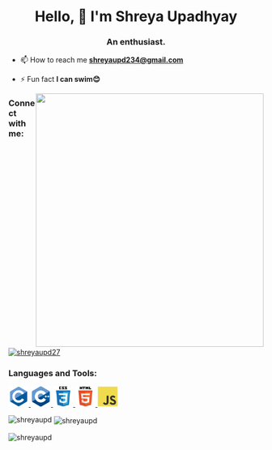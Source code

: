 <h1 align="center">Hello, 👋 I'm Shreya Upadhyay</h1>
<h3 align="center">An enthusiast.</h3>

- 📫 How to reach me **shreyaupd234@gmail.com**

- ⚡ Fun fact **I can swim😊**

<img align="right" src="https://cdn.dribbble.com/users/1857592/screenshots/3848396/character-typing.gif" width="450" height="500" margin-bottom="10"/>


<h3 align="left">Connect with me:</h3>
<p align="left">
<a href="https://instagram.com/shreyaupd27" target="blank"><img align="center" src="https://raw.githubusercontent.com/rahuldkjain/github-profile-readme-generator/master/src/images/icons/Social/instagram.svg" alt="shreyaupd27" height="30" width="40" /></a>
</p>

<h3 align="left">Languages and Tools:</h3>
<p align="left"> <a href="https://www.cprogramming.com/" target="_blank" rel="noreferrer"> <img src="https://raw.githubusercontent.com/devicons/devicon/master/icons/c/c-original.svg" alt="c" width="40" height="40"/> </a> <a href="https://www.w3schools.com/cpp/" target="_blank" rel="noreferrer"> <img src="https://raw.githubusercontent.com/devicons/devicon/master/icons/cplusplus/cplusplus-original.svg" alt="cplusplus" width="40" height="40"/> </a> <a href="https://www.w3schools.com/css/" target="_blank" rel="noreferrer"> <img src="https://raw.githubusercontent.com/devicons/devicon/master/icons/css3/css3-original-wordmark.svg" alt="css3" width="40" height="40"/> </a> <a href="https://www.w3.org/html/" target="_blank" rel="noreferrer"> <img src="https://raw.githubusercontent.com/devicons/devicon/master/icons/html5/html5-original-wordmark.svg" alt="html5" width="40" height="40"/> </a> <a href="https://developer.mozilla.org/en-US/docs/Web/JavaScript" target="_blank" rel="noreferrer"> <img src="https://raw.githubusercontent.com/devicons/devicon/master/icons/javascript/javascript-original.svg" alt="javascript" width="40" height="40"/> </a> </p>

<p><img align="left" src="https://github-readme-stats.vercel.app/api/top-langs?username=shreyaupd&show_icons=true&locale=en&layout=compact" alt="shreyaupd" /></p>

<p>&nbsp;<img align="center" src="https://github-readme-stats.vercel.app/api?username=shreyaupd&show_icons=true&locale=en" alt="shreyaupd" /></p>

<p><img align="center" src="https://github-readme-streak-stats.herokuapp.com/?user=shreyaupd&" alt="shreyaupd" /></p>
